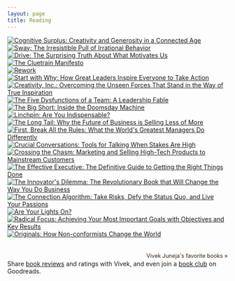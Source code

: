 ```yaml
---
layout: page
title: Reading
---
```


 
 
  <div class="gr_grid_container">
    <div class="gr_grid_book_container"><a title="Cognitive Surplus: Creativity and Generosity in a Connected Age" rel="nofollow" href="https://www.goodreads.com/book/show/7614793-cognitive-surplus"><img alt="Cognitive Surplus: Creativity and Generosity in a Connected Age" border="0" src="https://images.gr-assets.com/books/1439169986m/7614793.jpg" /></a></div>
    <div class="gr_grid_book_container"><a title="Sway: The Irresistible Pull of Irrational Behavior" rel="nofollow" href="https://www.goodreads.com/book/show/2118114.Sway"><img alt="Sway: The Irresistible Pull of Irrational Behavior" border="0" src="https://images.gr-assets.com/books/1320419177m/2118114.jpg" /></a></div>
    <div class="gr_grid_book_container"><a title="Drive: The Surprising Truth About What Motivates Us" rel="nofollow" href="https://www.goodreads.com/book/show/6452796-drive"><img alt="Drive: The Surprising Truth About What Motivates Us" border="0" src="https://images.gr-assets.com/books/1348931599m/6452796.jpg" /></a></div>
    <div class="gr_grid_book_container"><a title="The Cluetrain Manifesto" rel="nofollow" href="https://www.goodreads.com/book/show/81195.The_Cluetrain_Manifesto"><img alt="The Cluetrain Manifesto" border="0" src="https://images.gr-assets.com/books/1386924156m/81195.jpg" /></a></div>
    <div class="gr_grid_book_container"><a title="Rework" rel="nofollow" href="https://www.goodreads.com/book/show/6732019-rework"><img alt="Rework" border="0" src="https://images.gr-assets.com/books/1391275636m/6732019.jpg" /></a></div>
    <div class="gr_grid_book_container"><a title="Start with Why: How Great Leaders Inspire Everyone to Take Action" rel="nofollow" href="https://www.goodreads.com/book/show/7108725-start-with-why"><img alt="Start with Why: How Great Leaders Inspire Everyone to Take Action" border="0" src="https://images.gr-assets.com/books/1360936414m/7108725.jpg" /></a></div>
    <div class="gr_grid_book_container"><a title="Creativity, Inc.: Overcoming the Unseen Forces That Stand in the Way of True Inspiration" rel="nofollow" href="https://www.goodreads.com/book/show/18077903-creativity-inc"><img alt="Creativity, Inc.: Overcoming the Unseen Forces That Stand in the Way of True Inspiration" border="0" src="https://images.gr-assets.com/books/1400863577m/18077903.jpg" /></a></div>
    <div class="gr_grid_book_container"><a title="The Five Dysfunctions of a Team: A Leadership Fable" rel="nofollow" href="https://www.goodreads.com/book/show/21343.The_Five_Dysfunctions_of_a_Team"><img alt="The Five Dysfunctions of a Team: A Leadership Fable" border="0" src="https://images.gr-assets.com/books/1400841022m/21343.jpg" /></a></div>
    <div class="gr_grid_book_container"><a title="The Big Short: Inside the Doomsday Machine" rel="nofollow" href="https://www.goodreads.com/book/show/26889576-the-big-short"><img alt="The Big Short: Inside the Doomsday Machine" border="0" src="https://images.gr-assets.com/books/1446581171m/26889576.jpg" /></a></div>
    <div class="gr_grid_book_container"><a title="Linchpin: Are You Indispensable?" rel="nofollow" href="https://www.goodreads.com/book/show/7155145-linchpin"><img alt="Linchpin: Are You Indispensable?" border="0" src="https://images.gr-assets.com/books/1442610563m/7155145.jpg" /></a></div>
    <div class="gr_grid_book_container"><a title="The Long Tail: Why the Future of Business is Selling Less of More" rel="nofollow" href="https://www.goodreads.com/book/show/2467566.The_Long_Tail"><img alt="The Long Tail: Why the Future of Business is Selling Less of More" border="0" src="https://images.gr-assets.com/books/1442430307m/2467566.jpg" /></a></div>
    <div class="gr_grid_book_container"><a title="First, Break All the Rules: What the World's Greatest Managers Do Differently" rel="nofollow" href="https://www.goodreads.com/book/show/50937.First_Break_All_the_Rules"><img alt="First, Break All the Rules: What the World's Greatest Managers Do Differently" border="0" src="https://images.gr-assets.com/books/1442357545m/50937.jpg" /></a></div>
    <div class="gr_grid_book_container"><a title="Crucial Conversations: Tools for Talking When Stakes Are High" rel="nofollow" href="https://www.goodreads.com/book/show/15014.Crucial_Conversations"><img alt="Crucial Conversations: Tools for Talking When Stakes Are High" border="0" src="https://images.gr-assets.com/books/1497193248m/15014.jpg" /></a></div>
    <div class="gr_grid_book_container"><a title="Crossing the Chasm: Marketing and Selling High-Tech Products to Mainstream Customers" rel="nofollow" href="https://www.goodreads.com/book/show/61329.Crossing_the_Chasm"><img alt="Crossing the Chasm: Marketing and Selling High-Tech Products to Mainstream Customers" border="0" src="https://images.gr-assets.com/books/1421709292m/61329.jpg" /></a></div>
    <div class="gr_grid_book_container"><a title="The Effective Executive: The Definitive Guide to Getting the Right Things Done" rel="nofollow" href="https://www.goodreads.com/book/show/48019.The_Effective_Executive"><img alt="The Effective Executive: The Definitive Guide to Getting the Right Things Done" border="0" src="https://images.gr-assets.com/books/1431792111m/48019.jpg" /></a></div>
    <div class="gr_grid_book_container"><a title="The Innovator's Dilemma: The Revolutionary Book that Will Change the Way You Do Business" rel="nofollow" href="https://www.goodreads.com/book/show/2615.The_Innovator_s_Dilemma"><img alt="The Innovator's Dilemma: The Revolutionary Book that Will Change the Way You Do Business" border="0" src="https://images.gr-assets.com/books/1347654027m/2615.jpg" /></a></div>
    <div class="gr_grid_book_container"><a title="The Connection Algorithm: Take Risks, Defy the Status Quo, and Live Your Passions" rel="nofollow" href="https://www.goodreads.com/book/show/25559349-the-connection-algorithm"><img alt="The Connection Algorithm: Take Risks, Defy the Status Quo, and Live Your Passions" border="0" src="https://images.gr-assets.com/books/1438897191m/25559349.jpg" /></a></div>
    <div class="gr_grid_book_container"><a title="Are Your Lights On?" rel="nofollow" href="https://www.goodreads.com/book/show/11221270-are-your-lights-on"><img alt="Are Your Lights On?" border="0" src="https://images.gr-assets.com/books/1358132897m/11221270.jpg" /></a></div>
    <div class="gr_grid_book_container"><a title="Radical Focus: Achieving Your Most Important Goals with Objectives and Key Results" rel="nofollow" href="https://www.goodreads.com/book/show/28951428-radical-focus"><img alt="Radical Focus: Achieving Your Most Important Goals with Objectives and Key Results" border="0" src="https://images.gr-assets.com/books/1454834764m/28951428.jpg" /></a></div>
    <div class="gr_grid_book_container"><a title="Originals: How Non-conformists Change the World" rel="nofollow" href="https://www.goodreads.com/book/show/28389947-originals"><img alt="Originals: How Non-conformists Change the World" border="0" src="https://images.gr-assets.com/books/1451463107m/28389947.jpg" /></a></div>
    <br style="clear: both"/><br/><a class="gr_grid_branding" style="font-size: .9em; color: #382110; text-decoration: none; float: right; clear: both" rel="nofollow" href="https://www.goodreads.com/user/show/4932750-vivek-juneja">Vivek Juneja's favorite books »</a>
  <noscript><br/>Share <a rel="nofollow" href="/">book reviews</a> and ratings with Vivek, and even join a <a rel="nofollow" href="/group">book club</a> on Goodreads.</noscript>
  </div>

     	
  



